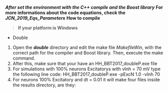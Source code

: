 ***After set the environment with the _C++ compile_ and the _Boost library_***
**For more informations about the code equations, check the _JCN_2019_Eqs_Parameters_**
**How to compile**
> **If your platform is Windows**
- Double
1. Open the **_double_** directory and edit the make file *MakefileWin*, with the correct path for the compiler and Boost library. Then, execute the make command.	
2. After this, make sure that your have an HH_BBT2017_doubleP.exe file
3. For simulations with 100% neurons Excitatorys with vInh = 70 mV type the following line code:
HH_BBT2017_doubleP.exe -pExcN 1.0 -vInh 70
3. For neurons 100% Excitatory and dt = 0.01 it will make four files inside the results directory, are they:
